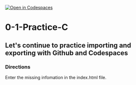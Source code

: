 [![Open in Codespaces](https://classroom.github.com/assets/launch-codespace-2972f46106e565e64193e422d61a12cf1da4916b45550586e14ef0a7c637dd04.svg)](https://classroom.github.com/open-in-codespaces?assignment_repo_id=20430624)
# 0-1-Practice-C

## Let's continue to practice importing and exporting with Github and Codespaces

### Directions
Enter the missing infomation in the index.html file.  
